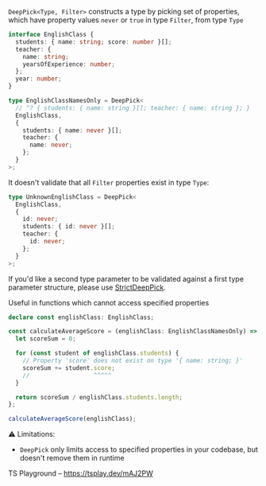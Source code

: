 `DeepPick<Type, Filter>` constructs a type by picking set of properties, which have property values `never` or `true` in
type `Filter`, from type `Type`

```ts
interface EnglishClass {
  students: { name: string; score: number }[];
  teacher: {
    name: string;
    yearsOfExperience: number;
  };
  year: number;
}

type EnglishClassNamesOnly = DeepPick<
  // ^? { students: { name: string }[]; teacher: { name: string }; }
  EnglishClass,
  {
    students: { name: never }[];
    teacher: {
      name: never;
    };
  }
>;
```

It doesn't validate that all `Filter` properties exist in type `Type`:

```ts
type UnknownEnglishClass = DeepPick<
  EnglishClass,
  {
    id: never;
    students: { id: never }[];
    teacher: {
      id: never;
    };
  }
>;
```

If you'd like a second type parameter to be validated against a first type parameter structure, please use
[StrictDeepPick](../strict-deep-pick/).

Useful in functions which cannot access specified properties

```ts
declare const englishClass: EnglishClass;

const calculateAverageScore = (englishClass: EnglishClassNamesOnly) => {
  let scoreSum = 0;

  for (const student of englishClass.students) {
    // Property 'score' does not exist on type '{ name: string; }'
    scoreSum += student.score;
    //                  ^^^^^
  }

  return scoreSum / englishClass.students.length;
};

calculateAverageScore(englishClass);
```

⚠️ Limitations:

- `DeepPick` only limits access to specified properties in your codebase, but doesn't remove them in runtime

TS Playground – https://tsplay.dev/mAJ2PW
